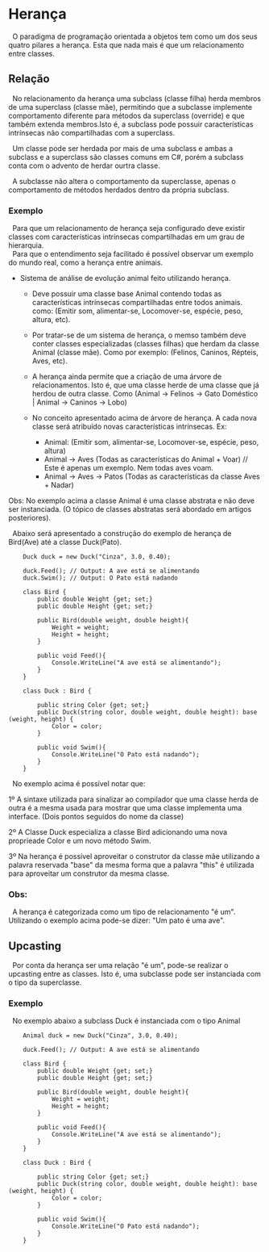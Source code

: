 # Herança

&nbsp; O paradigma de programação orientada a objetos tem como um dos seus quatro pilares a herança. Esta que nada mais é que um relacionamento entre classes. 

## Relação

&nbsp; No relacionamento da herança uma subclass (classe filha) herda membros de uma superclass (classe mãe), permitindo que a subclasse implemente comportamento diferente para métodos da superclass (override) e que também extenda membros.Isto é, a subclass pode possuir características intrínsecas não compartilhadas com a superclass.

&nbsp; Um classe pode ser herdada por mais de uma subclass e ambas a subclass e a superclass são classes comuns em C#, porém a subclass conta com o advento de herdar ourtra classe.

&nbsp; A subclasse não altera o comportamento da superclasse, apenas o comportamento de métodos herdados dentro da própria subclass.

### Exemplo

&nbsp; Para que um relacionamento de herança seja configurado deve existir classes com características intrínsecas compartilhadas em um grau de hierarquia.<br>
&nbsp; Para que o entendimento seja facilitado é possível observar um exemplo do mundo real, como a herança entre animais. 

- Sistema de análise de evolução animal feito utilizando herança.

    - Deve possuir uma classe base Animal contendo todas as características intrínsecas compartilhadas entre todos animais. como: (Emitir som, alimentar-se, Locomover-se, espécie, peso, altura, etc).

    - Por tratar-se de um sistema de herança, o memso também deve conter classes especializadas (classes filhas) que herdam da classe Animal (classe mãe). Como por exemplo: (Felinos, Caninos, Répteis, Aves, etc).

    - A herança ainda permite que a criação de uma árvore de relacionamentos. Isto é, que uma classe herde de uma classe que já herdou de outra classe. Como (Animal -> Felinos -> Gato Doméstico | Animal -> Caninos -> Lobo)

    - No conceito apresentado acima de árvore de herança. A cada nova classe será atribuído novas características intrínsecas. Ex:
        * Animal:  (Emitir som, alimentar-se, Locomover-se, espécie, peso, altura)
        * Animal -> Aves (Todas as características do Animal + Voar) // Este é apenas um exemplo. Nem todas aves voam.
        * Animal -> Aves -> Patos (Todas as características da classe Aves + Nadar)

Obs: No exemplo acima a classe Animal é uma classe abstrata e não deve ser instanciada. (O tópico de classes abstratas será abordado em artigos posteriores).

&nbsp; Abaixo será apresentado a construção do exemplo de herança de Bird(Ave) até a classe Duck(Pato).

```
    Duck duck = new Duck("Cinza", 3.0, 0.40);

    duck.Feed(); // Output: A ave está se alimentando
    duck.Swim(); // Output: O Pato está nadando

    class Bird {
        public double Weight {get; set;}
        public double Height {get; set;}

        public Bird(double weight, double height){
            Weight = weight;
            Height = height;
        }

        public void Feed(){
            Console.WriteLine("A ave está se alimentando");
        } 
    }

    class Duck : Bird {

        public string Color {get; set;}
        public Duck(string color, double weight, double height): base (weight, height) {
            Color = color;
        }

        public void Swim(){
            Console.WriteLine("O Pato está nadando");
        }
    }
```

&nbsp; No exemplo acima é possível notar que:

1º A sintaxe utilizada para sinalizar ao compilador que uma classe herda de outra é a mesma usada para mostrar que uma classe implementa uma interface. (Dois pontos seguidos do nome da classe)

2º A Classe Duck especializa a classe Bird adicionando uma nova proprieade Color e um novo método Swim.

3º Na herança é possível aproveitar o construtor da classe mãe utilizando a palavra reservada "base" da mesma forma que a palavra "this" é utilizada para aproveitar um construtor da mesma classe.

### Obs:

&nbsp; A herança é categorizada como um tipo de relacionamento "é um". Utilizando o exemplo acima pode-se dizer: "Um pato é uma ave".

## Upcasting

&nbsp; Por conta da herança ser uma relação "é um", pode-se realizar o upcasting entre as classes. Isto é, uma subclasse pode ser instanciada com o tipo da superclasse.

### Exemplo

&nbsp; No exemplo abaixo a subclass Duck é instanciada com o tipo Animal


```
    Animal duck = new Duck("Cinza", 3.0, 0.40);

    duck.Feed(); // Output: A ave está se alimentando

    class Bird {
        public double Weight {get; set;}
        public double Height {get; set;}

        public Bird(double weight, double height){
            Weight = weight;
            Height = height;
        }

        public void Feed(){
            Console.WriteLine("A ave está se alimentando");
        } 
    }

    class Duck : Bird {

        public string Color {get; set;}
        public Duck(string color, double weight, double height): base (weight, height) {
            Color = color;
        }

        public void Swim(){
            Console.WriteLine("O Pato está nadando");
        }
    }
```